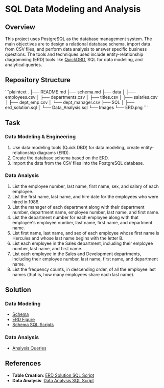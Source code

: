# SQL Data Modeling and Analysis

## Overview

This project uses PostgreSQL as the database management system. The main objectives are to design a relational database schema, import data from CSV files, and perform data analysis to answer specific business questions. The tools and techniques used include entity-relationship diagramming (ERD) tools like [QuickDBD](https://www.quickdatabasediagrams.com/), SQL for data modeling, and analytical queries.

## Repository Structure

\`\`\`plaintext
.
├── README.md
├── schema.md
├── data
│   ├── employees.csv
│   ├── departments.csv
│   ├── titles.csv
│   ├── salaries.csv
│   ├── dept_emp.csv
│   └── dept_manager.csv
├── SQL
│   ├── erd_solution.sql
│   └── Data_Analysis.sql
└── Images
    └── ERD.png
\`\`\`

## Task

### Data Modeling & Engineering

1. Use data modeling tools (Quick DBD) for data modeling, create entity-relationship diagrams (ERD).
2. Create the database schema based on the ERD.
3. Import the data from the CSV files into the PostgreSQL database.

### Data Analysis

1. List the employee number, last name, first name, sex, and salary of each employee.
2. List the first name, last name, and hire date for the employees who were hired in 1986.
3. List the manager of each department along with their department number, department name, employee number, last name, and first name.
4. List the department number for each employee along with that employee's employee number, last name, first name, and department name.
5. List first name, last name, and sex of each employee whose first name is Hercules and whose last name begins with the letter B.
6. List each employee in the Sales department, including their employee number, last name, and first name.
7. List each employee in the Sales and Development departments, including their employee number, last name, first name, and department name.
8. List the frequency counts, in descending order, of all the employee last names (that is, how many employees share each last name).

## Solution

### Data Modeling

- [Schema](https://github.com/steve-yuan-8276/sql-challenge/blob/main/schema.md)
- [ERD Figure](https://github.com/steve-yuan-8276/sql-challenge/blob/main/Images/ERD.png)
- [Schema SQL Scripts](https://github.com/steve-yuan-8276/sql-challenge/blob/main/SQL/erd_solution.sql)

### Data Analysis

- [Analysis Queries](https://github.com/steve-yuan-8276/sql-challenge/blob/main/SQL/Data_Analysis.sql)

## References

- **Table Creation**: [ERD Solution SQL Script](https://github.com/steve-yuan-8276/SQL_Projects/blob/main/0.Data_modeling_with_SQL/erd_solution.sql)
- **Data Analysis**: [Data Analysis SQL Script](https://github.com/steve-yuan-8276/SQL_Projects/blob/main/0.Data_modeling_with_SQL/Data_Analysis.sql)


